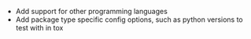 * Add support for other programming languages
* Add package type specific config options, such as python versions to test with in tox
